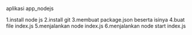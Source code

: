 aplikasi app_nodejs

1.install node js
2.install git
3.membuat package.json beserta isinya
4.buat file index.js
5.menjalankan node index.js
6.menjalankan node start index.js


